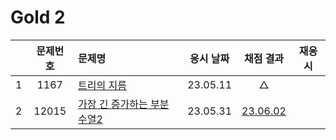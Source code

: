 # Gold 2

|     | 문제번호 | 문제명                                    | 응시 날짜 |           채점 결과           | 재응시 |
| :-: | :------: | :---------------------------------------- | :-------: | :---------------------------: | :----: |
|  1  |   1167   | [트리의 지름](./1167.js)                  | 23.05.11  |               △               |
|  2  |  12015   | [가장 긴 증가하는 부분 수열2](./12015.js) | 23.05.31  | [23.06.02](./replay/12015.js) |
